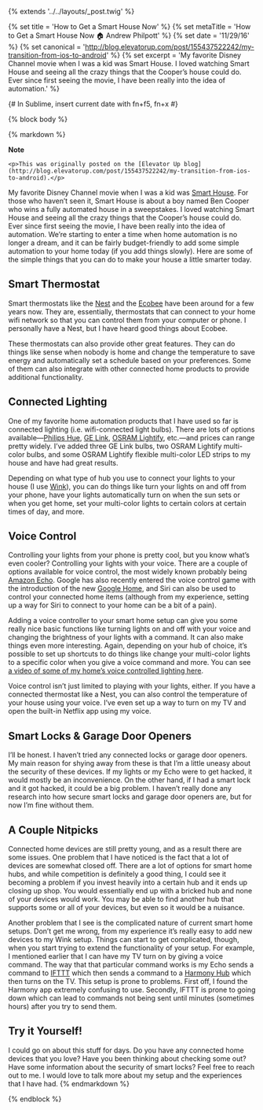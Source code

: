 {% extends '../../layouts/_post.twig' %}

{% set title = 'How to Get a Smart House Now' %}
{% set metaTitle = 'How to Get a Smart House Now 🏠 Andrew Philpott' %}
{% set date = '11/29/16' %}
{% set canonical = 'http://blog.elevatorup.com/post/155437522242/my-transition-from-ios-to-android' %}
{% set excerpt = 'My favorite Disney Channel movie when I was a kid was Smart House. I loved watching Smart House and seeing all the crazy things that the Cooper’s house could do. Ever since first seeing the movie, I have been really into the idea of automation.' %}

{# In Sublime, insert current date with fn+f5, fn+x #}

{% block body %}

{% markdown %}
<aside class="note">
	<strong class="note_hdg">Note</strong>

	<p>This was originally posted on the [Elevator Up blog](http://blog.elevatorup.com/post/155437522242/my-transition-from-ios-to-android).</p>
</aside>

My favorite Disney Channel movie when I was a kid was [Smart House](http://www.imdb.com/title/tt0192618/). For those who haven’t seen it, Smart House is about a boy named Ben Cooper who wins a fully automated house in a sweepstakes. I loved watching Smart House and seeing all the crazy things that the Cooper’s house could do. Ever since first seeing the movie, I have been really into the idea of automation. We’re starting to enter a time when home automation is no longer a dream, and it can be fairly budget-friendly to add some simple automation to your home today (if you add things slowly). Here are some of the simple things that you can do to make your house a little smarter today.

## Smart Thermostat

Smart thermostats like the [Nest](https://nest.com) and the [Ecobee](https://www.ecobee.com) have been around for a few years now. They are, essentially, thermostats that can connect to your home wifi network so that you can control them from your computer or phone. I personally have a Nest, but I have heard good things about Ecobee.

These thermostats can also provide other great features. They can do things like sense when nobody is home and change the temperature to save energy and automatically set a schedule based on your preferences. Some of them can also integrate with other connected home products to provide additional functionality.

## Connected Lighting

One of my favorite home automation products that I have used so far is connected lighting (i.e. wifi-connected light bulbs). There are lots of options available—[Philips Hue](http://www2.meethue.com/en-us/), [GE Link](http://www.gelinkbulbs.com), [OSRAM Lightify](https://www.osram.com/osram_com/tools-and-services/tools/lightify---smart-connected-light/), etc.—and prices can range pretty widely. I’ve added three GE Link bulbs, two OSRAM Lightify multi-color bulbs, and some OSRAM Lightify flexible multi-color LED strips to my house and have had great results.

Depending on what type of hub you use to connect your lights to your house (I use [Wink](http://wink.com)), you can do things like turn your lights on and off from your phone, have your lights automatically turn on when the sun sets or when you get home, set your multi-color lights to certain colors at certain times of day, and more.

## Voice Control

Controlling your lights from your phone is pretty cool, but you know what’s even cooler? Controlling your lights with your voice. There are a couple of options available for voice control, the most widely known probably being [Amazon Echo](https://amzn.com/B00X4WHP5E). Google has also recently entered the voice control game with the introduction of the new [Google Home](https://madeby.google.com/home/), and Siri can also be used to control your connected home items (although from my experience, setting up a way for Siri to connect to your home can be a bit of a pain).

Adding a voice controller to your smart home setup can give you some really nice basic functions like turning lights on and off with your voice and changing the brightness of your lights with a command. It can also make things even more interesting. Again, depending on your hub of choice, it’s possible to set up shortcuts to do things like change your multi-color lights to a specific color when you give a voice command and more. You can see [a video of some of my home’s voice controlled lighting here](https://dl.dropboxusercontent.com/u/575400/blog/lights.mp4).

Voice control isn’t just limited to playing with your lights, either. If you have a connected thermostat like a Nest, you can also control the temperature of your house using your voice. I’ve even set up a way to turn on my TV and open the built-in Netflix app using my voice.

## Smart Locks &amp; Garage Door Openers

I’ll be honest. I haven’t tried any connected locks or garage door openers. My main reason for shying away from these is that I’m a little uneasy about the security of these devices. If my lights or my Echo were to get hacked, it would mostly be an inconvenience. On the other hand, if I had a smart lock and it got hacked, it could be a big problem. I haven’t really done any research into how secure smart locks and garage door openers are, but for now I’m fine without them.

## A Couple Nitpicks

Connected home devices are still pretty young, and as a result there are some issues. One problem that I have noticed is the fact that a lot of devices are somewhat closed off. There are a lot of options for smart home hubs, and while competition is definitely a good thing, I could see it becoming a problem if you invest heavily into a certain hub and it ends up closing up shop. You would essentially end up with a bricked hub and none of your devices would work. You may be able to find another hub that supports some or all of your devices, but even so it would be a nuisance.

Another problem that I see is the complicated nature of current smart home setups. Don’t get me wrong, from my experience it’s really easy to add new devices to my Wink setup. Things can start to get complicated, though, when you start trying to extend the functionality of your setup. For example, I mentioned earlier that I can have my TV turn on by giving a voice command. The way that that particular command works is my Echo sends a command to [IFTTT](http://ifttt.com) which then sends a command to a [Harmony Hub](http://www.logitech.com/en-us/product/harmony-hub) which then turns on the TV. This setup is prone to problems. First off, I found the Harmony app extremely confusing to use. Secondly, IFTTT is prone to going down which can lead to commands not being sent until minutes (sometimes hours) after you try to send them.

## Try it Yourself!

I could go on about this stuff for days. Do you have any connected home devices that you love? Have you been thinking about checking some out? Have some information about the security of smart locks? Feel free to reach out to me. I would love to talk more about my setup and the experiences that I have had.
{% endmarkdown %}

{% endblock %}
